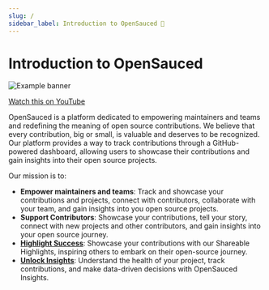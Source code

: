 ```yaml
---
slug: /
sidebar_label: Introduction to OpenSauced 🍕
---
```


# Introduction to OpenSauced

![Example banner](../static/img/what-is-opensauced-borderless.jpg)

[Watch this on YouTube](https://www.youtube.com/watch?v=h8gwrzis-dY&list=PLHyZ0Wz_A44XAE-6Gbd69pZLTdqWdwlBx&index=1&t=2s)

OpenSauced is a platform dedicated to empowering maintainers and teams and redefining the meaning of open source contributions. We believe that every contribution, big or small, is valuable and deserves to be recognized. Our platform provides a way to track contributions through a GitHub-powered dashboard, allowing users to showcase their contributions and gain insights into their open source projects.

Our mission is to:

- **Empower maintainers and teams**: Track and showcase your contributions and projects, connect with contributors, collaborate with your team, and gain insights into you open source projects.
- **Support Contributors**: Showcase your contributions, tell your story, connect with new projects and other contributors, and gain insights into your open source journey.
- [**Highlight Success**](../docs/features/highlights.md): Showcase your contributions with our Shareable Highlights, inspiring others to embark on their open-source journey.
- [**Unlock Insights**](../docs/features/insights.md): Understand the health of your project, track contributions, and make data-driven decisions with OpenSauced Insights.
